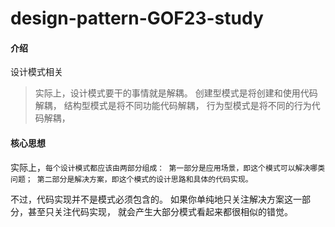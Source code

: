 # design-pattern-GOF23-study

#### 介绍
设计模式相关


> 实际上，设计模式要干的事情就是解耦。
> 创建型模式是将创建和使用代码解耦，
> 结构型模式是将不同功能代码解耦，
> 行为型模式是将不同的行为代码解耦，

#### 核心思想

实际上，`每个设计模式都应该由两部分组成：
第一部分是应用场景，即这个模式可以解决哪类问题；
第二部分是解决方案，即这个模式的设计思路和具体的代码实现。`

不过，代码实现并不是模式必须包含的。
如果你单纯地只关注解决方案这一部分，甚至只关注代码实现，
就会产生大部分模式看起来都很相似的错觉。